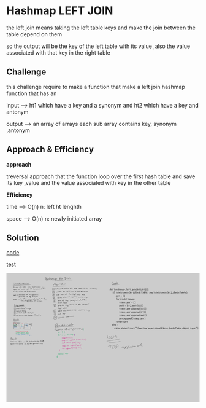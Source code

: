 # Hashmap LEFT JOIN
<!-- Short summary or background information -->
the left join means taking the left table keys and make the join between the table depend on them 

so the output will be the key of the left table with its value ,also the value associated with that key in the right table 

## Challenge
<!-- Description of the challenge -->
this challenge require to make a function that make a left join hashmap function that has an 

input --> ht1 which have a key and a synonym  and ht2 which have a key and antonym

output --> an array of arrays each sub array contains key, synonym ,antonym

## Approach & Efficiency
<!-- What approach did you take? Why? What is the Big O space/time for this approach? -->
**approach** 

 treversal approach that the function loop over the first hash table and save its key ,value and the value associated with key in the other table

**Efficiency** 

time --> O(n) n: left ht lenghth 

space --> O(n) n: newly initiated array 

## Solution
<!-- Embedded whiteboard image -->
[code](hashmap_left_join.py)

[test](../tests/test_hashmap_left_join.py)

![](assets/Left_join.png)